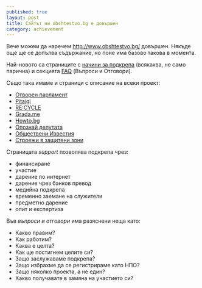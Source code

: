 ```yaml
---
published: true
layout: post
title: Сайтът ни obshtestvo.bg е довършен
category: achievement
---
```


Вече можем да наречем <http://www.obshtestvo.bg/> довършен. Някъде още ще се допълва съдържание, но поне има базово такова в момента.

Най-новото са страниците с [начини за подкрепа](http://www.obshtestvo.bg/support.html#online) (всякаква, не само парична) и секцията [FAQ](http://www.obshtestvo.bg/faq.html) (Въпроси и Отговори).

Също така имаме и страници с описание на всеки проект:

- [Отворен парламент](http://www.obshtestvo.bg/project/openparliament.html)
- [Pitaigi](http://www.obshtestvo.bg/project/pitaigi.html)
- [RE:CYCLE](http://www.obshtestvo.bg/project/recycle.html)
- [Grada.me](http://www.obshtestvo.bg/project/grada.me.html)
- [Howto.bg](http://www.obshtestvo.bg/project/howto.html)
- [Опознай депутата](http://www.obshtestvo.bg/project/knowyourmp.html)
- [Обществени Известия](http://www.obshtestvo.bg/project/alerts.html)
- [Строежи в защитени зони](https://www.facebook.com/groups/613236628749130a/)

Страницата *support* позволява подкрепа чрез:

 - финансиране
 - участие
 - дарение по интернет
 - дарение чрез банков превод
 - медийна подкрепа
 - временно заемане на служители
 - предметно дарение
 - опит и експертиза

Във *въпроси и отговори* има разяснени неща като:

- Какво правим?
- Как работим?
- Каква е целта?
- Как ще постигнем целите си?
- Защо заслужаваме подкрепа?
- Защо избрахме да се регистрираме като НПО?
- Защо няколко проекта, а не един?
- Какво получавате в замяна на участието си?
